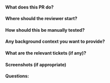 #### What does this PR do?
#### Where should the reviewer start?
#### How should this be manually tested?
#### Any background context you want to provide?
#### What are the relevant tickets (if any)?
#### Screenshots (if appropriate)
#### Questions:
